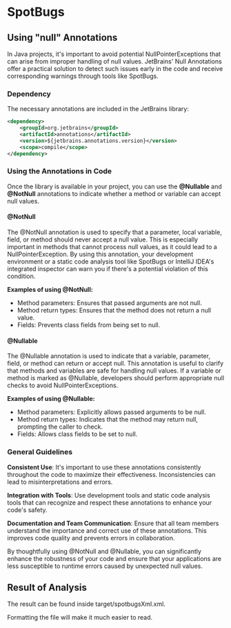 # SpotBugs

## Using "null" Annotations
In Java projects, it's important to avoid potential NullPointerExceptions 
that can arise from improper handling of null values. JetBrains' Null
Annotations offer a practical solution to detect such issues early in the
code and receive corresponding warnings through tools like SpotBugs.

### Dependency
The necessary annotations are included in the JetBrains library:

```xml
<dependency>
    <groupId>org.jetbrains</groupId>
    <artifactId>annotations</artifactId>
    <version>${jetbrains.annotations.version}</version>
    <scope>compile</scope>
</dependency>
```

### Using the Annotations in Code
Once the library is available in your project, you can use the **@Nullable**
and **@NotNull** annotations to indicate whether a method or variable can 
accept null values.

#### @NotNull
The @NotNull annotation is used to specify that a parameter, local variable,
field, or method should never accept a null value. This is especially
important in methods that cannot process null values, as it could lead to a
NullPointerException. By using this annotation, your development environment
or a static code analysis tool like SpotBugs or IntelliJ IDEA's integrated
inspector can warn you if there's a potential violation of this condition.

**Examples of using @NotNull:**
- Method parameters: Ensures that passed arguments are not null.
- Method return types: Ensures that the method does not return a null value.
- Fields: Prevents class fields from being set to null.

#### @Nullable
The @Nullable annotation is used to indicate that a variable, parameter,
field, or method can return or accept null. This annotation is useful to
clarify that methods and variables are safe for handling null values. If a
variable or method is marked as @Nullable, developers should perform
appropriate null checks to avoid NullPointerExceptions.

**Examples of using @Nullable:**

- Method parameters: Explicitly allows passed arguments to be null.
- Method return types: Indicates that the method may return null, prompting the caller to check.
- Fields: Allows class fields to be set to null.

### General Guidelines
**Consistent Use**: It's important to use these annotations consistently
throughout the code to maximize their effectiveness. Inconsistencies can lead
to misinterpretations and errors.

**Integration with Tools**: Use development tools and static code analysis
tools that can recognize and respect these annotations to enhance your code's
safety.

**Documentation and Team Communication**: Ensure that all team members
understand the importance and correct use of these annotations. This improves
code quality and prevents errors in collaboration.

By thoughtfully using @NotNull and @Nullable, you can significantly enhance
the robustness of your code and ensure that your applications are less
susceptible to runtime errors caused by unexpected null values.

## Result of Analysis

The result can be found inside target/spotbugsXml.xml.

Formatting the file will make it much easier to read.
